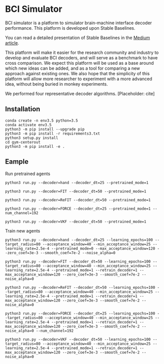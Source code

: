 # BCI Simulator

BCI simulator is a platform to simulator brain-machine interface decoder performance. This platform is developed upon Stable Baselines. 

You can read a detailed presentation of Stable Baselines in the [Medium article](https://medium.com/@araffin/stable-baselines-a-fork-of-openai-baselines-reinforcement-learning-made-easy-df87c4b2fc82).

This platform will make it easier for the research community and industry to develop and evaluate BCI decoders, and will serve as a benchmark to have cross comparison. We expect this platform will be used as a base around which new ideas can be added, and as a tool for comparing a new approach against existing ones. We also hope that the simplicity of this platform will allow more researcher to experiment with a more advanced idea, without being buried in monkey experiments. 

We performed four representative decoder algorithms. 
[Placeholder: cite]

## Installation
```
conda create -n env3.5 python=3.5
conda activate env3.5
python3 -m pip install --upgrade pip
python3 -m pip install -r requirements3.txt
python3 setup.py install
cd gym-centerout
python3 -m pip install -e .
```
## Eample

Run pretrained agents
```
python3 run.py --decoder=hand --decoder_dt=25 --pretrained_mode=1
```
```
python3 run.py --decoder=FIT --decoder_dt=50 --pretrained_mode=1
```
```
python3 run.py --decoder=ReFIT --decoder_dt=50 --pretrained_mode=1
```
```
python3 run.py --decoder=FORCE --decoder_dt=25 --pretrained_mode=1 --num_channel=192
```
```
python3 run.py --decoder=VKF --decoder_dt=50 --pretrained_mode=1
```

Train new agents
```
python3 run.py --decoder=hand --decoder_dt=25 --learning_epochs=100 --target_radius=80 --acceptance_window=40 --min_acceptance_window=25 --learning_rate=2.5e-4 --pretrained_mode=0 --max_acceptance_window=120 --zero_coef=3e-3 --smooth_coef=7e-2 --noise_alpha=0
```
```
python3 run.py --decoder=FIT --decoder_dt=50 --learning_epochs=100 --target_radius=80 --acceptance_window=40 --min_acceptance_window=25 --learning_rate=2.5e-4 --pretrained_mode=1 --retrain_decoder=1 --max_acceptance_window=120 --zero_coef=3e-3 --smooth_coef=7e-2 --noise_alpha=0
```
```
python3 run.py --decoder=ReFIT --decoder_dt=50 --learning_epochs=100 --target_radius=80 --acceptance_window=40 --min_acceptance_window=25 --learning_rate=2.5e-4 --pretrained_mode=1 --retrain_decoder=1 --max_acceptance_window=120 --zero_coef=3e-3 --smooth_coef=7e-2 --noise_alpha=0
```
```
python3 run.py --decoder=FORCE --decoder_dt=25 --learning_epochs=100 --target_radius=80 --acceptance_window=40 --min_acceptance_window=25 --learning_rate=2.5e-4 --pretrained_mode=1 --retrain_decoder=1 --max_acceptance_window=120 --zero_coef=3e-3 --smooth_coef=7e-2 --noise_alpha=0 --num_channel=192
```
```
python3 run.py --decoder=VKF --decoder_dt=50 --learning_epochs=100 --target_radius=80 --acceptance_window=40 --min_acceptance_window=25 --learning_rate=2.5e-4 --pretrained_mode=1 --retrain_decoder=1 --max_acceptance_window=120 --zero_coef=3e-3 --smooth_coef=7e-2 --noise_alpha=0
```
